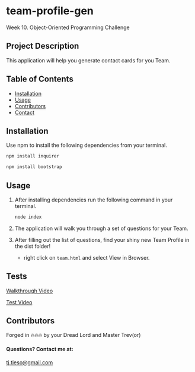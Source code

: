 # team-profile-gen

Week 10. Object-Oriented Programming Challenge

## Project Description

This application will help you generate contact cards for you Team.

## Table of Contents

- [Installation](#installation)
- [Usage](#usage)
- [Contributors](#contributors)
- [Contact](#contact)

## Installation

Use npm to install the following dependencies from your terminal.

```bash
npm install inquirer
```

```bash
npm install bootstrap
```

## Usage

1. After installing dependencies run the following command in your terminal.

   ```bash
   node index
   ```

2. The application will walk you through a set of questions for your Team.

3. After filling out the list of questions, find your shiny new Team Profile in the dist folder!

   - right click on `team.html` and select View in Browser.

## Tests

[Walkthrough Video](https://drive.google.com/file/d/1QX2YJYpmYaJB34X4gV_1aiimztPRyCsC/view)

[Test Video](https://drive.google.com/file/d/1ACitzHubDHaYTEts32GXNJnX6DN0FcBx/view)

## Contributors

Forged in 🔥🔥🔥 by your Dread Lord and Master Trev(or)

#### Questions? Contact me at:

tj.tieso@gmail.com
